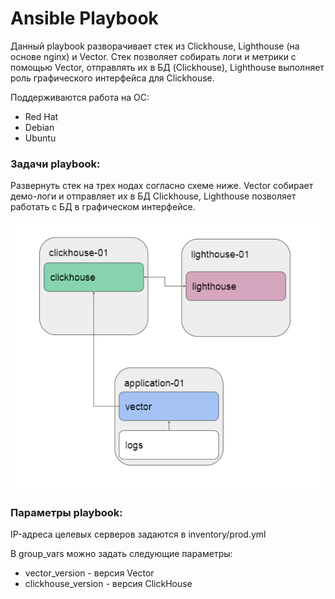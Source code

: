 # Ansible Playbook
Данный playbook разворачивает стек из Clickhouse, Lighthouse (на основе nginx) и Vector. Стек позволяет собирать логи и метрики с помощью Vector, отправлять их в БД (Clickhouse), Lighthouse выполняет роль графического интерфейса для Clickhouse.  

Поддерживаются работа на ОС:  
* Red Hat  
* Debian  
* Ubuntu  

### Задачи playbook:
Развернуть стек на трех нодах согласно схеме ниже. Vector собирает демо-логи и отправляет их в БД Clickhouse, Lighthouse позволяет работать с БД в графическом интерфейсе.  

![Netdata](scheme.png) 

### Параметры playbook:  
IP-адреса целевых серверов задаются в inventory/prod.yml

В group_vars можно задать следующие параметры:  
* vector_version - версия Vector
* clickhouse_version - версия ClickHouse
